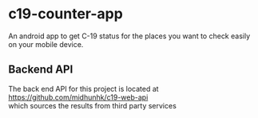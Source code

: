 # c19-counter-app
An android app to get C-19 status for the places you want to check easily on your mobile device.

## Backend API
The back end API for this project is located at  
https://github.com/midhunhk/c19-web-api  
which sources the results from third party services